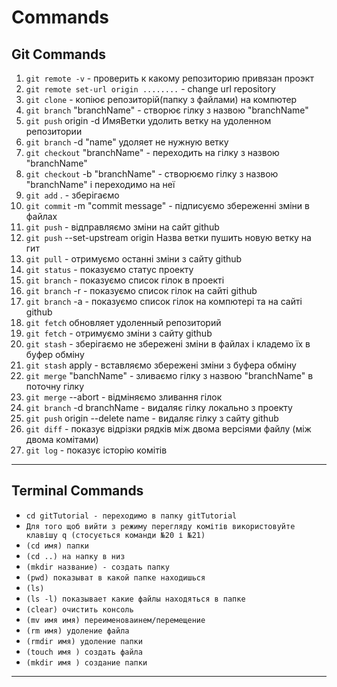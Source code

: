 # Commands

## Git Commands

1. `git remote -v` - проверить к какoму репозиторию привязан проэкт
1. `git remote set-url origin ........` - change url repository
1. `git clone` - копіює репозиторій(папку з файлами) на компютер
1. `git branch` "branchName" - створює гілку з назвою "branchName"
1. `git push` origin -d ИмяВетки удолить ветку на удоленном репозитории
1. `git branch` -d "name" удоляет не нужную ветку
1. `git checkout` "branchName" - переходить на гілку з назвою "branchName"
1. `git checkout` -b "branchName" - створюємо гілку з назвою "branchName" і
   переходимо на неї
1. `git add` . - зберігаємо
1. `git commit` -m "commit message" - підписуємо збереженні зміни в файлах
1. `git push` - відправляємо зміни на сайт github
1. `git push` --set-upstream origin Назва ветки пушить новую ветку на гит
1. `git pull` - отримуємо останні зміни з сайту github
1. `git status` - показуємо статус проекту
1. `git branch` - показуємо список гілок в проекті
1. `git branch` -r - показуємо список гілок на сайті github
1. `git branch` -a - показуємо список гілок на компютері та на сайті github
1. `git fetch` обновляет удоленный репозиторий
1. `git fetch` - отримуємо зміни з сайту github
1. `git stash` - зберігаємо не збережені зміни в файлах і кладемо їх в буфер
   обміну
1. `git stash` apply - вставляємо збережені зміни з буфера обміну
1. `git merge` "banchName" - зливаємо гілку з назвою "branchName" в поточну
   гілку
1. `git merge` --abort - відміняємо зливання гілок
1. `git branch` -d branchName - видаляє гілку локально з проекту
1. `git push` origin --delete name - видаляє гілку з сайту github
1. `git diff` - показує відрізки рядків між двома версіями файлу (між двома
   комітами)
1. `git log` - показує історію комітів

---

## Terminal Commands

- `cd gitTutorial - переходимо в папку gitTutorial `
- `Для того щоб вийти з режиму перегляду комітів використовуйте клавішу q (стосується команди №20 і №21)`
- `(cd имя) папки`
- `(cd ..) на напку в низ`
- `(mkdir название) - создать папку`
- `(pwd) показыват в какой папке находишься`
- `(ls)`
- `(ls -l) показывает какие файлы находяться в папке`
- `(clear) очистить консоль`
- `(mv имя имя) переименоваинем/перемещение`
- `(rm имя) удоление файла`
- `(rmdir имя) удоление папки`
- `(touch имя ) создать файла`
- `(mkdir имя ) создание папки`

---
